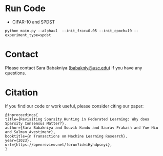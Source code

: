 # Run Code

- CIFAR-10 and SPDST

```python main.py --alpha=1  --init_frac=0.05 --init_epoch=10 --experiment_type=spdst  ```

# Contact
Please contact Sara Babakniya (babakniy@usc.edu) if you have any questions.

# Citation
If you find our code or work useful, please consider citing our paper:
```
@inproceedings{
title={Revisiting Sparsity Hunting in Federated Learning: Why does Sparsity Consensus Matter?},
author={Sara Babakniya and Souvik Kundu and Saurav Prakash and Yue Niu and Salman Avestimehr},
booktitle={n Transactions on Machine Learning Research},
year={2023},
url={https://openreview.net/forum?id=iHyhdpsnyi},
}
```
